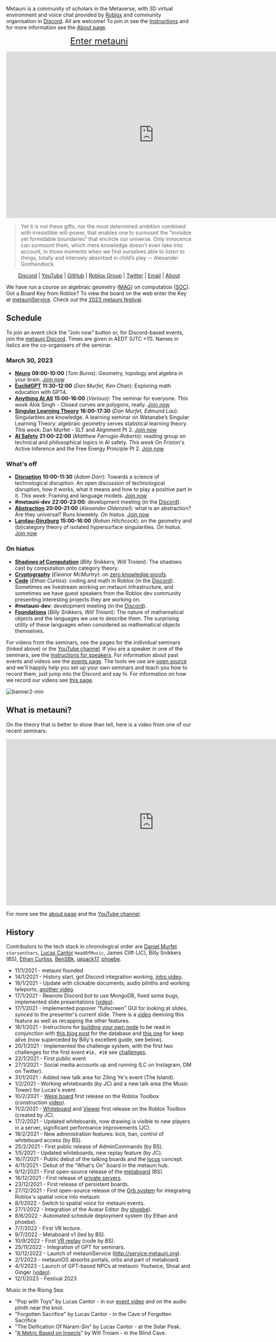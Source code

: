 Metauni is a community of scholars in the Metaverse, with 3D virtual environment and voice chat provided by [Roblox](https://www.roblox.com/) and community organisation in [Discord](https://www.discord.com). All are welcome! To join in see the [Instructions](https://metauni.org/posts/instructions/instructions) and for more information see the [About page](https://metauni.org/about/).

<p align="center">
  <span style="font-size:x-large;"><a target="_blank" href="https://www.roblox.com/games/8165217582/The-Rising-Sea">Enter metauni</a></span>
</p>

<p align="center">
<iframe width="800" height="450" src="https://www.youtube.com/embed/07M89R-AExw" title="YouTube video player" frameborder="0" allow="accelerometer; autoplay; clipboard-write; encrypted-media; gyroscope; picture-in-picture" allowfullscreen></iframe>
</p>

> Yet it is not these gifts, nor the most determined ambition combined with irresistible will-power, that enables one to surmount the “invisible yet formidable boundaries” that encircle our universe. Only innocence can surmount them, which mere knowledge doesn’t even take into account, in those moments when we find ourselves able to listen to things, totally and intensely absorbed in child’s play -- Alexander Grothendieck

<p align="center">
  <a target="_blank" href="https://discord.gg/9yBaAxPSK8">Discord</a> |
  <a target="_blank" href="https://www.youtube.com/playlist?list=PLKnx70LRf21eZQ7ZfEU5SibsJrAFvJU41">YouTube</a> |
  <a target="_blank" href="https://github.com/metauni">GitHub</a> |
  <a target="_blank" href="https://www.roblox.com/groups/13108882/metauni#!/about">Roblox Group</a> |
  <a target="_blank" href="https://twitter.com/_metauni">Twitter</a> |
  <a target="_blank" href="mailto:admin@metauni.org">Email</a> |
  <a target="_blank" href="/about">About</a>
</p>

We have run a course on algebraic geometry ([MAG](https://www.metauni.org/mag)) on computation ([SOC](https://metauni.org/soc/)). Got a Board Key from Roblox? To view the board on the web enter the Key at [metauniService](https://www.metauniservice.com). Check out the [2023 metauni festival](/festival).

## Schedule

To join an event click the "Join now" button or, for Discord-based events, join the [metauni Discord](https://discord.gg/9yBaAxPSK8). Times are given in AEDT (UTC +11). Names in italics are the co-organisers of the seminar.
<!-- The schedule is also available in the iCalendar format. -->

<!--* [Google Calendar](https://www.google.com/calendar/render?cid=mtat12fcie0kaavivca4lgpp69oqpg6v@import.calendar.google.com)-->
<!--* [Apple/Android/Outlook Calendar](webcal://metauni.org/schedule.ics)-->
<!--* <a class="copy-to-clipboard" data-clipboard-text="https://metauni.org/schedule.ics">Copy ICS Link</a> -->

<!-- BEGIN WHATS ON -->
### March 30, 2023
* **[Neuro](https://metauni.org/neuro)** **09:00-10:00** (*Tom Burns*): Geometry, topology and algebra in your brain. [Join now](https://www.roblox.com/games/start?placeId=8165217582&launchData=/)
* **[EuclidGPT](https://metauni.org/euclid)** **11:30-12:00** (*Dan Murfet, Ken Chan*): Exploring math education with GPT4.
* **[Anything At All](https://metauni.org/anythingatall)** **15:00-16:00** (*Various*): The seminar for everyone. *This week* Alok Singh - Closed curves are polygons, really. [Join now](https://www.roblox.com/games/start?placeId=8165217582&launchData=/)
* **[Singular Learning Theory](https://metauni.org/slt)** **16:00-17:30** (*Dan Murfet, Edmund Lau*): Singularities are knowledge. A learning seminar on Watanabe’s Singular Learning Theory: algebraic geometry serves statistical learning theory. *This week*: Dan Murfet - SLT and Alignment Pt 2. [Join now](https://www.roblox.com/games/start?placeId=8165217582&launchData=pocket%3ASymbolic%20Wilds%2028)
* **[AI Safety](https://metauni.org/ai-safety)** **21:00-22:00** (*Matthew Farrugia-Roberts*): reading group on technical and philosophical topics in AI safety. *This week* On Friston's Active Inference and the Free Energy Principle Pt 2. [Join now](https://www.roblox.com/games/start?placeId=8165217582&launchData=/)

<!-- END WHATS ON -->

### What's off

<!-- BEGIN WHATS OFF -->
* **[Disruption](https://metauni.org/disruption)** **10:00-11:30** (*Adam Dorr*): Towards a science of technological disruption. An open discussion of technological disruption, how it works, what it means and how to play a positive part in it. *This week*: Framing and language models. [Join now](https://www.roblox.com/games/start?placeId=8165217582&launchData=/)
* **#metauni-dev** **22:00-23:00**: development meeting (in the [Discord](https://discord.gg/9yBaAxPSK8)).
* **[Abstraction](https://metauni.org/abstraction)** **20:00-21:00** (*Alexander Oldenziel*): what is an abstraction? Are they universal? Runs biweekly. *On hiatus*. [Join now](https://www.roblox.com/games/start?placeId=8165217582&launchData=pocket%3ABig%20Sir%203)
* **[Landau-Ginzburg](https://metauni.org/lg)** **15:00-16:00** (*Rohan Hitchcock*): on the geometry and (bi)category theory of isolated hypersurface singularities. *On hiatus*. [Join now](https://www.roblox.com/games/start?placeId=8165217582&launchData=pocket%3ASymbolic%20Wilds%209)
<!-- END WHATS OFF -->

### On hiatus

* **[Shadows of Computation](https://metauni.org/soc)** (*Billy Snikkers, Will Troiani*): The shadows cast by computation onto category theory.
* **[Cryptography](https://lnor.net/uc-seminar.html)** (*Eleanor McMurtry*): on [zero knowledge proofs](https://en.wikipedia.org/wiki/Zero-knowledge_proof).
* **[Code](https://metauni.org/code)** (*Ethan Curtiss*): coding and math in Roblox (in the [Discord](https://discord.gg/9yBaAxPSK8)). Sometimes we livestream working on metauni infrastructure, and sometimes we have guest speakers from the Roblox dev community presenting interesting projects they are working on.
* **#metauni-dev**: development meeting (in the [Discord](https://discord.gg/9yBaAxPSK8)).
* **[Foundations](https://metauni.org/foundations)** (*Billy Snikkers, Will Troiani*): The nature of mathematical objects and the languages we use to describe them. The surprising utility of these languages when considered as mathematical objects themselves. 

For videos from the seminars, see the pages for the individual seminars (linked above) or the [YouTube channel](https://www.youtube.com/playlist?list=PLKnx70LRf21eZQ7ZfEU5SibsJrAFvJU41). If you are a speaker in one of the seminars, see the [instructions for speakers](https://metauni.org/posts/instructions/instructions-admin). For information about past events and videos see the [events page](http://metauni.org/posts/events/events). The tools we use are [open source](https://metauni.org/posts/open/open) and we'll happily help you set up your own seminars and teach you how to record them, just jump into the Discord and say hi. For information on how we record our videos see [this page](https://metauni.org/posts/instructions/video).

![banner2-min](https://user-images.githubusercontent.com/320329/177882287-619645de-045c-4f66-9db6-ef46c910d318.png)

## What is metauni?

On the theory that is better to show than tell, here is a video from one of our recent seminars:

<p align="center">
<iframe width="800" height="450" src="https://www.youtube.com/embed/Fccfv2DWUgM" title="YouTube video player" frameborder="0" allow="accelerometer; autoplay; clipboard-write; encrypted-media; gyroscope; picture-in-picture" allowfullscreen></iframe>
</p>

For more see the [about page](https://metauni.org/about/) and the [YouTube channel](https://www.youtube.com/playlist?list=PLKnx70LRf21eZQ7ZfEU5SibsJrAFvJU41).

## History

Contributors to the tech stack in chronological order are [Daniel Murfet](http://www.therisingsea.org) `starsonthars`, [Lucas Cantor](https://www.lucascantormusic.com/) `HeadOfMusic`, James Clift (JC), Billy Snikkers (BS), [Ethan Curtiss](https://github.com/ecurtiss), [BenSBk](https://github.com/BenSBk), [jaipack17](https://jaipack17.github.io), [phoebe](https://phoebeivy.dev).

* 11/1/2021 - metauni founded
* 14/1/2021 - History start, got Discord integration working, [intro video](https://youtu.be/0K3sCNvFpWE).
* 16/1/2021 - Update with clickable documents, audio plinths and working teleports, [another video](https://youtu.be/CJeuAvoRE9U).
* 17/1/2021 - Rewrote Discord bot to use MongoDB, fixed some bugs, implemented slide presentations ([video](https://youtu.be/9-fyJvrTRzA)).
* 17/1/2021 - Implemented popover "fullscreen" GUI for looking at slides, synced to the presenter's current slide. There is a [video](https://youtu.be/rNtZGYnRHdA) demoing this feature as well as recapping the other features.
* 18/1/2021 - Instructions for [building your own node](https://youtu.be/SEwmyMInqTM) to be read in conjunction with [this blog post](https://towardsdatascience.com/creating-a-discord-bot-from-scratch-and-connecting-to-mongodb-828ad1c7c22e) for the database and [this one](https://repl.it/talk/learn/Hosting-discordpy-bots-with-replit/11008) for keep alive (now superceded by Billy's excellent guide, see below).
* 20/1/2021 - Implemented the challenge system, with the first two challenges for the first event `#1A, #1B` see [challenges](http://metauni.org/posts/challenges/challenges).
* 22/1/2021 - First public event
* 27/1/2021 - Social media accounts up and running (LC on Instagram, DM on Twitter).
* 31/1/2021 - Added new talk area for Ziling Ye's event (The Island).
* 1/2/2021 - Working whiteboards (by JC) and a new talk area (the Music Tower) for Lucas's event.
* 10/2/2021 - [Weiqi board](https://www.roblox.com/library/6366028251/metauni-Weiqi-Go-board) first release on the Roblox Toolbox (construction [video](https://youtu.be/wWtrTFI4ppc)).
* 11/2/2021 - [Whiteboard](https://www.roblox.com/library/6376883627/metauni-Whiteboard) and [Viewer](https://www.roblox.com/library/6377010705/metauni-Viewer) first release on the Roblox Toolbox (created by JC).
* 17/2/2021 - Updated whiteboards, now drawing is visible to new players in a server, significant performance improvements (JC).
* 18/2/2021 - New administration features: kick, ban, control of whiteboard access (by BS).
* 25/2/2021 - First public release of AdminCommands (by BS).
* 1/5/2021 - Updated whiteboards, new replay feature (by JC).
* 16/7/2021 - Public debut of the talking boards and the [locus](https://metauni.org/posts/loci/loci) concept.
* 4/11/2021 - Debut of the "What's On" board in the metauni hub.
* 9/12/2021 - First open-source release of the [metaboard](https://github.com/metauni/metaboard) (BS).
* 18/12/2021 - First release of [private servers](https://metauni.org/posts/private/private).
* 23/12/2021 - First release of persistent boards.
* 27/12/2021 - First open-source release of the [Orb system](https://github.com/metauni/orb) for integrating Roblox's spatial voice into metauni.
* 8/1/2022 - Switch to spatial voice for metauni events.
* 27/1/2022 - Integration of the Avatar Editor (by [phoebe](https://phoebeivy.dev)).
* 8/6/2022 - Automated schedule deployment system (by Ethan and phoebe).
* 7/7/2022 - First VR lecture.
* 9/7/2022 - Metaboard v1 (led by BS).
* 10/9/2022 - First [VR replay](https://youtu.be/s4dfwxzXEFM) (code by BS).
* 25/11/2022 - Integration of GPT for seminars.
* 10/12/2022 - Launch of metauniService (http://service.metauni.org).
* 2/1/2023 - metauniOS absorbs portals, orbs and part of metaboard.
* 4/1/2023 - Launch of GPT-based NPCs at metauni: Youtwice, Shoal and Ginger ([video](https://youtu.be/Jh3xyaBy0LA)).
* 12/1/2023 - Festival 2023

Music in the Rising Sea:

* "Pop with Toys" by Lucas Cantor - in our [event video](https://youtu.be/xNqGxgiP0Cc) and on the audio plinth near the knot.
* "Forgotten Sacrifice" by Lucas Cantor - in the Cave of Forgotten Sacrifice
* "The Deification Of Naram-Sin" by Lucas Cantor - at the Solar Peak.
* "[A Metric Based on Insects](https://obduratefleet.bandcamp.com/album/obdurate)" by Will Troiani - in the Blind Cave.
